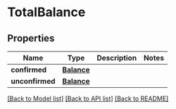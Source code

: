 # TotalBalance

## Properties
Name | Type | Description | Notes
------------ | ------------- | ------------- | -------------
**confirmed** | [**Balance**](Balance.md) |  | 
**unconfirmed** | [**Balance**](Balance.md) |  | 

[[Back to Model list]](../README.md#documentation-for-models) [[Back to API list]](../README.md#documentation-for-api-endpoints) [[Back to README]](../README.md)

